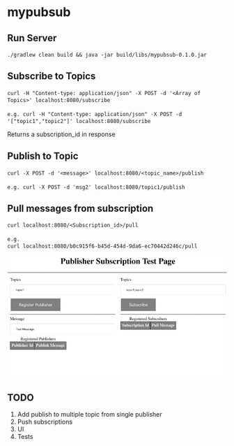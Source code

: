 # mypubsub

## Run Server 

```
./gradlew clean build && java -jar build/libs/mypubsub-0.1.0.jar
```

## Subscribe to Topics

```
curl -H "Content-type: application/json" -X POST -d '<Array of Topics>' localhost:8080/subscribe

e.g. curl -H "Content-type: application/json" -X POST -d '["topic1","topic2"]' localhost:8080/subscribe
```
Returns a subscription_id in response


## Publish to Topic

```
curl -X POST -d '<message>' localhost:8080/<topic_name>/publish

e.g. curl -X POST -d 'msg2' localhost:8080/topic1/publish
```

## Pull messages from subscription 

```
curl localhost:8080/<Subscription_id>/pull

e.g. 
curl localhost:8080/b0c915f6-b45d-454d-9da6-ec70442d246c/pull
```

![](Demo.gif)

## TODO
1. Add publish to multiple topic from single publisher
2. Push subscriptions
3. UI
4. Tests